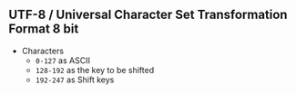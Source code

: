 ## UTF-8 / Universal Character Set Transformation Format 8 bit
- Characters
  - `0-127` as ASCII
  - `128-192` as the key to be shifted
  - `192-247` as Shift keys

<img url=utf-8.png width=400 />
